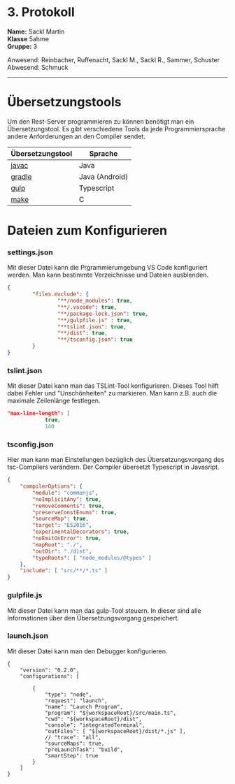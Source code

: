 # 3. Protokoll  
**Name:** Sackl Martin  
**Klasse** 5ahme  
**Gruppe:** 3  

Anwesend: Reinbacher, Ruffenacht, Sackl M., Sackl R., Sammer, Schuster   
Abwesend: Schmuck  
*******************************************************************************************************************************************  
# Übersetzungstools  
Um den Rest-Server programmieren zu können benötigt man ein Übersetzungstool. Es gibt verschiedene Tools da jede Programmiersprache andere Anforderungen an den Compiler sendet.  

Übersetzungstool | Sprache  
-----------------|-----------  
[javac](https://en.wikipedia.org/wiki/Javac) | Java  
[gradle](https://en.wikipedia.org/wiki/Gradle) | Java (Android)  
[gulp](https://de.wikipedia.org/wiki/Gulp.js) | Typescript  
[make](https://de.wikipedia.org/wiki/Make) | C  

# Dateien zum Konfigurieren  
### settings.json  
Mit dieser Datei kann die Prgrammierumgebung VS Code konfiguriert werden. Man kann bestimmte Verzeichnisse und Dateien ausblenden.  
```json
{
        "files.exclude": {
                "**/node_modules": true,
                "**/.vscode": true,
                "**/package-lock.json": true,
                "**/gulpfile.js" : true,
                "**tslint.json": true,
                "**/dist": true,
                "**/tsconfig.json": true
        }
}
```  
### tslint.json  
Mit dieser Datei kann man das TSLint-Tool konfigurieren. Dieses Tool hilft dabei Fehler  und "Unschönheiten" zu markieren. Man kann z.B. auch die maximale Zeilenlänge festlegen.  
```json
"max-line-length": [
            true,
            140  
```  
### tsconfig.json  
Hier man kann man Einstellungen bezüglich des Übersetzungsvorgang des tsc-Compilers verändern. Der Compiler übersetzt Typescript in Javasript.  
```json
{
    "compilerOptions": {
        "module": "commonjs",
        "noImplicitAny": true,
        "removeComments": true,
        "preserveConstEnums": true,
        "sourceMap": true,
        "target": "ES2016",
        "experimentalDecorators": true,
        "noEmitOnError": true,
        "mapRoot": "./",
        "outDir": "./dist",
        "typeRoots": [ "node_modules/@types" ]
    },
    "include": [ "src/**/*.ts" ]
}
```  
### gulpfile.js
Mit dieser Datei kann man das gulp-Tool steuern. In dieser sind alle Informationen über den Übersetzungsvorgang gespeichert.  

### launch.json  
Mit dieser Datei kann man den Debugger konfigurieren.  
```
{
    "version": "0.2.0",
    "configurations": [

        {
            "type": "node",
            "request": "launch",
            "name": "Launch Program",
            "program": "${workspaceRoot}/src/main.ts",
            "cwd": "${workspaceRoot}/dist",
            "console": "integratedTerminal",
            "outFiles": [ "${workspaceRoot}/dist/*.js" ],
            // "trace": "all",
            "sourceMaps": true,
            "preLaunchTask": "build",
            "smartStep": true
        }
    ]
}  
```  
